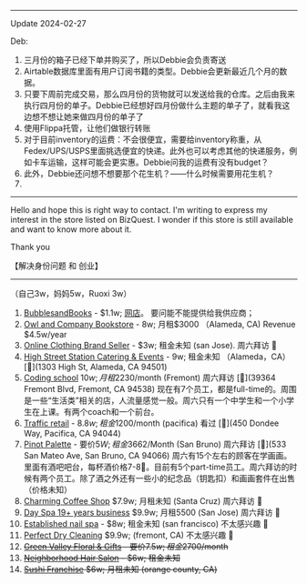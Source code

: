 


---
Update 2024-02-27

Deb:
1. 三月份的箱子已经下单并购买了，所以Debbie会负责寄送
2. Airtable数据库里面有用户订阅书籍的类型。Debbie会更新最近几个月的数据。
3. 只要下周前完成交易，那么四月份的货物就可以发送给我的仓库。之后由我来执行四月份的单子。Debbie已经想好四月份做什么主题的单子了，就看我这边想不想让她来做四月份的单子了
4. 使用Flippa托管，让他们做银行转账
5. 对于目前inventory的运费：不会很便宜，需要给inventory称重，从Fedex/UPS/USPS里面挑选便宜的快递。此外也可以考虑其他的快递服务，例如卡车运输，这样可能会更实惠。Debbie问我的运费有没有budget？
6. 此外，Debbie还问想不想要那个花生机？——什么时候需要用花生机？
7. 

---



Hello and hope this is right way to contact. I'm writing to express my interest in the store listed on BizQuest. I wonder if this store is still available and want to know more about it.

Thank you

【解决身份问题 和 创业】

---




（自己3w，妈妈5w，Ruoxi 3w）

1. [BubblesandBooks](https://flippa.com/11704000-book-and-bath-subscription-box-with-155-monthly-subscribers-current)  - $1.1w; [网店](https://flippa.com/auctions/11704000/discussions/4102114?elinktoken=245839152)。     要问能不能提供给我供应商；
2. [Owl and Company Bookstore](https://us.businessesforsale.com/us/owl-and-company-bookstore-in-alameda-county-for-sale.aspx) - 8w; 月租$3000 （Alameda, CA) Revenue $4.5w/year
3. [Online Clothing Brand Seller](https://www.bizquest.com/business-for-sale/online-clothing-brand-seller-financing-big-social-media-following/BW2177119/) - $3w; 租金未知 (san Jose).  周六拜访  📍
4. [High Street Station Catering & Events](https://www.loopnet.com/biz/Business-Asset/tremendous-opportunity-to-start-your-own-cafe/2171461/) - 9w; 租金未知 （Alameda，CA）  [📍](1303 High St, Alameda, CA 94501)
5. [Coding school](https://www.bizquest.com/business-for-sale/motivated-seller-unbeatable-value-coding-school-for-sale/BW2162966/) $10w; 月租$2230/month      (Fremont)        周六拜访 [📍](39364 Fremont Blvd, Fremont, CA 94538) 现在有7个员工，都是full-time的。周围是一些“生活类”相关的店，人流量感觉一般。周六只有一个中学生和一个小学生在上课。有两个coach和一个前台。
6. [Traffic retail](https://www.bizquest.com/business-for-sale/hi-traffic-retail-gift-and-jewelry-store/BW2104080/) - $8.8w; 租金$1200/month (pacifica)             看过    [📍](450 Dondee Way, Pacifica, CA 94044)
7. [Pinot Palette](https://www.loopnet.com/biz/Business-Opportunity/pinots-palette-san-bruno-established-paint-and-sip-business/2150529/) - 要价$5W; 租金$3662/Month   (San Bruno)   周六拜访   [📍](533 San Mateo Ave, San Bruno, CA 94066)  周六有15个左右的顾客在学画画。里面有酒吧吧台，每杯酒价格7-8🔪。目前有5个part-time员工。周六拜访的时候有两个员工。除了酒之外还有一些小的纪念品（钥匙扣）和画画套件在出售（价格未知）
8. [Charming Coffee Shop](https://www.bizquest.com/business-for-sale/charming-coffee-shop-in-santa-cruz-county/BW2141555/) $7.9w; 月租未知      (Santa Cruz)     周六拜访   📍
9. [Day Spa 19+ years business](https://www.bizquest.com/business-for-sale/established-day-spa-19-years-in-business/BW2177291/) $9.9w; 月租5500     (San Jose)  周六拜访  📍
10. [Established nail spa](https://www.bizquest.com/business-for-sale/established-nail-spa-for-sale-in-san-francisco-financial-district/BW2194570/) - $8w; 租金未知  (san francisco)     不太感兴趣   📍
11. [Perfect Dry Cleaning](https://www.bizquest.com/business-for-sale/perfect-dry-cleaning-family-business/BW2190785/) $9.9w;   (fremont, CA)                    不太感兴趣   📍
12. ~~[Green Valley Floral & Gifts](https://www.loopnet.com/biz/Business-Opportunity/wow-reduced-20-000/2121093/) - 要价$7.5w; 租金$2700/month~~
13. ~~[Neighborhood Hair Salon](https://www.bizquest.com/business-for-sale/neighborhood-hair-salon/BW2195426/) - $6w; 租金未知~~
14. ~~[Sushi Franchise](https://www.bizquest.com/business-for-sale/sushi-franchise-is-grocery-store-opportunity/BW2198637/) $6w; 月租未知  (orange county, CA)~~




















